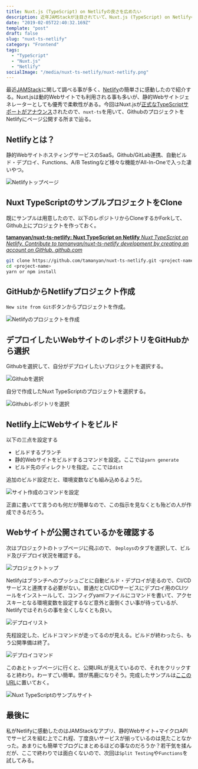 ```yaml
---
title: Nuxt.js (TypeScript) on Netlifyの良さを広めたい
description: 近年JAMStackが注目されていて、Nuxt.js (TypeScript) on Netlifyの静的Webサイトが熱いので共有する
date: "2019-02-05T22:40:32.169Z"
template: "post"
draft: false
slug: "nuxt-ts-netlify"
category: "Frontend"
tags:
  - "TypeScript"
  - "Nuxt.js"
  - "Netlify"
socialImage: "/media/nuxt-ts-netlify/nuxt-netlify.png"
---
```


最近[JAMStack](https://jamstack.org/)に関して調べる事が多く、[Netlify](https://www.netlify.com/)の簡単さに感動したので紹介する。Nuxt.jsは動的Webサイトでも利用される事も多いが、静的Webサイトジェネレーターとしても優秀で柔軟性がある。今回はNuxt.jsが[正式なTypeScriptサポートがアナウンス](https://github.com/nuxt/nuxt.js/releases/tag/v2.4.0)されたので、`nuxt-ts`を用いて、GithubのプロジェクトをNetlifyにページ公開する所まで辿る。

## Netlifyとは？

静的WebサイトホスティングサービスのSaaS。Github/GitLab連携、自動ビルド・デプロイ、Functions、A/B Testingなど様々な機能がAll-In-Oneで入った凄いやつ。

<!--more-->

![Netlifyトップページ](/media/nuxt-ts-netlify/netlify-top.png)

## Nuxt TypeScriptのサンプルプロジェクトをClone

既にサンプルは用意したので、以下のレポジトリからCloneするかForkして、Github上にプロジェクトを作っておく。

<div class="article-widget">
  <a class="article-widget-image" href="https://github.com/tamanyan/nuxt-ts-netlify" style="background-image: url('https://avatars0.githubusercontent.com/u/2387508?s=460&v=4');" target="_blank">
  </a>
  <a href="https://github.com/tamanyan/nuxt-ts-netlify" target="_blank">
    <strong class="article-widget-title">tamanyan/nuxt-ts-netlify: Nuxt TypeScript on Netlify</strong>
    <em class="article-widget-description">Nuxt TypeScript on Netlify. Contribute to tamanyan/nuxt-ts-netlify development by creating an account on GitHub.</em>
    <em class="article-widget-url">github.com</em>
  </a>
</div>

```bash
git clone https://github.com/tamanyan/nuxt-ts-netlify.git <project-name>
cd <project-name>
yarn or npm install
```

## GitHubからNetlifyプロジェクト作成

`New site from Git`ボタンからプロジェクトを作成。

![Netlifyのプロジェクトを作成](/media/nuxt-ts-netlify/new-project-from-git.png)

## デプロイしたいWebサイトのレポジトリをGitHubから選択

Githubを選択して、自分がデプロイしたいプロジェクトを選択する。

![Githubを選択](/media/nuxt-ts-netlify/github-provider.png)

自分で作成したNuxt TypeScriptのプロジェクトを選択する。

![Githubレポジトリを選択](/media/nuxt-ts-netlify/repo-selection.png)

## Netlify上にWebサイトをビルド

以下の三点を設定する

- ビルドするブランチ
- 静的Webサイトをビルドするコマンドを設定。ここでは`yarn generate`
- ビルド先のディレクトリを指定。ここでは`dist`

追加のビルド設定だと、環境変数なども組み込めるようだ。

![サイト作成のコマンドを設定](/media/nuxt-ts-netlify/create-a-new-site.png)

正直に書いてて言うのも何だが簡単なので、この指示を見なくとも殆どの人が作成できるだろう。

## Webサイトが公開されているかを確認する

次はプロジェクトのトップページに飛ぶので、 `Deploys`のタブを選択して、ビルド及びデプロイ状況を確認する。

![プロジェクトトップ](/media/nuxt-ts-netlify/project-top.png)

Netlifyはブランチへのプッシュごとに自動ビルド・デプロイが走るので、CI/CDサービスと連携する必要がない。普通だとCI/CDサービスにデプロイ用のCLIツールをインストールして、コンフィグyamlファイルにコマンドを書いて、アクセスキーとなる環境変数を設定するなど意外と面倒くさい事が待っているが、Netlifyではそれらの事を全くしなくとも良い。

![デプロイリスト](/media/nuxt-ts-netlify/deploy-list.png)

先程設定した、ビルドコマンドが走ってるのが見える。ビルドが終わったら、もう公開準備は終了。

![デプロイコマンド](/media/nuxt-ts-netlify/deploy-cmd.png)

このあとトップページに行くと、公開URLが見えているので、それをクリックすると終わり。わーすごい簡単。頭が馬鹿になりそう。完成したサンプルは[ここのURL](https://thirsty-hodgkin-caaecc.netlify.com/)に置いておく。

![Nuxt TypeScriptのサンプルサイト](/media/nuxt-ts-netlify/website.png)

## 最後に

私がNetlifyに感動したのはJAMStackなアプリ、静的Webサイト+マイクロAPIでサービスを組む上でこれ程、丁度良いサービスが揃っているのは見たことなかった。あまりにも簡単でブログにまとめるほどの事なのだろうか？若干気を揉んだが、ここで終わりでは面白くないので、次回は`Split Testing`や`Functions`を試してみる。
